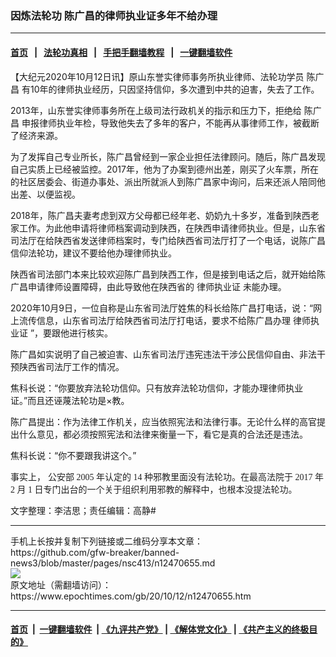### 因炼法轮功 陈广昌的律师执业证多年不给办理
------------------------

#### [首页](https://github.com/gfw-breaker/banned-news3/blob/master/README.md) &nbsp;&nbsp;|&nbsp;&nbsp; [法轮功真相](https://github.com/begood0513/basic/blob/master/README.md)  &nbsp;&nbsp;|&nbsp;&nbsp; [手把手翻墙教程](https://github.com/gfw-breaker/guides/wiki)  &nbsp;&nbsp;|&nbsp;&nbsp; [一键翻墙软件](https://github.com/gfw-breaker/nogfw/blob/master/README.md)  



<div><p>
 【大纪元2020年10月12日讯】原山东誉实律师事务所执业律师、法轮功学员
 <ok href="https://www.epochtimes.com/gb/tag/%E9%99%88%E5%B9%BF%E6%98%8C.html">
  陈广昌
 </ok>
 有10年的律师执业经历，只因坚持信仰，多次遭到中共的迫害，失去了工作。
</p>
<p>
 2013年，山东誉实律师事务所在上级司法行政机关的指示和压力下，拒绝给
 <ok href="https://www.epochtimes.com/gb/tag/%E9%99%88%E5%B9%BF%E6%98%8C.html">
  陈广昌
 </ok>
 申报律师执业年检，导致他失去了多年的客户，不能再从事律师工作，被截断了经济来源。
</p>
<p>
 为了发挥自己专业所长，陈广昌曾经到一家企业担任法律顾问。随后，陈广昌发现自己实质上已经被监控。2017年，他为了办案到德州出差，刚买了火车票，所在的社区居委会、街道办事处、派出所就派人到陈广昌家中询问，后来还派人陪同他出差、以便监视。
</p>
<p>
 2018年，陈广昌夫妻考虑到双方父母都已经年老、奶奶九十多岁，准备到陕西老家工作。为此他申请将律师档案调动到陕西，在陕西申请律师执业。但是，山东省司法厅在给陕西省发送律师档案时，专门给陕西省司法厅打了一个电话，说陈广昌信仰法轮功，建议不要给他办理律师执业。
</p>
<p>
 陕西省司法部门本来比较欢迎陈广昌到陕西工作，但是接到电话之后，就开始给陈广昌申请律师设置障碍，由此导致他在陕西省的
 <ok href="https://www.epochtimes.com/gb/tag/%E5%BE%8B%E5%B8%88%E6%89%A7%E4%B8%9A%E8%AF%81.html">
  律师执业证
 </ok>
 未能办理。
</p>
<p>
 2020年10月9日，一位自称是山东省司法厅姓焦的科长给陈广昌打电话，说：“网上流传信息，山东省司法厅给陕西省司法厅打电话，要求不给陈广昌办理
 <ok href="https://www.epochtimes.com/gb/tag/%E5%BE%8B%E5%B8%88%E6%89%A7%E4%B8%9A%E8%AF%81.html">
  律师执业证
 </ok>
 ”，要跟他进行核实。
</p>
<p>
 陈广昌如实说明了自己被迫害、山东省司法厅违宪违法干涉公民信仰自由、非法干预陕西省司法厅工作的情况。
</p>
<p>
 焦科长说：“你要放弃法轮功信仰。只有放弃法轮功信仰，才能办理律师执业证。”而且还诬蔑法轮功是×教。
</p>
<p>
 陈广昌提出：作为法律工作机关，应当依照宪法和法律行事。无论什么样的高官提出什么意见，都必须按照宪法和法律来衡量一下，看它是真的合法还是违法。
</p>
<p>
 焦科长说：“你不要跟我讲这个。”
</p>
<p>
 事实上，
 <span style="font-family: 'PMingLiU',serif; color: #222222;">
  公安部
  <span lang="EN-US">
   2005
  </span>
  年认定的
  <span lang="EN-US">
   14
  </span>
  种邪教里面没有法轮功。在最高法院于
  <span lang="EN-US">
   2017
  </span>
  年
  <span lang="EN-US">
   2
  </span>
  月
  <span lang="EN-US">
   1
  </span>
  日专门出台的一个关于组织利用邪教的解释中，也根本没提法轮功。
 </span>
</p>
<p>
 文字整理：李洁思；责任编辑：高静#
</p>
</div>
<hr/>
手机上长按并复制下列链接或二维码分享本文章：<br/>
https://github.com/gfw-breaker/banned-news3/blob/master/pages/nsc413/n12470655.md <br/>
<a href='https://github.com/gfw-breaker/banned-news3/blob/master/pages/nsc413/n12470655.md'><img src='https://github.com/gfw-breaker/banned-news3/blob/master/pages/nsc413/n12470655.md.png'/></a> <br/>
原文地址（需翻墙访问）：https://www.epochtimes.com/gb/20/10/12/n12470655.htm


------------------------
#### [首页](https://github.com/gfw-breaker/banned-news3/blob/master/README.md) &nbsp;|&nbsp; [一键翻墙软件](https://github.com/gfw-breaker/nogfw/blob/master/README.md) &nbsp;| [《九评共产党》](https://github.com/gfw-breaker/9ping.md/blob/master/README.md#九评之一评共产党是什么) | [《解体党文化》](https://github.com/gfw-breaker/jtdwh.md/blob/master/README.md) | [《共产主义的终极目的》](https://github.com/gfw-breaker/gczydzjmd.md/blob/master/README.md)


<img src='http://gfw-breaker.win/banned-news3/pages/nsc413/n12470655.md' width='0px' height='0px'/>